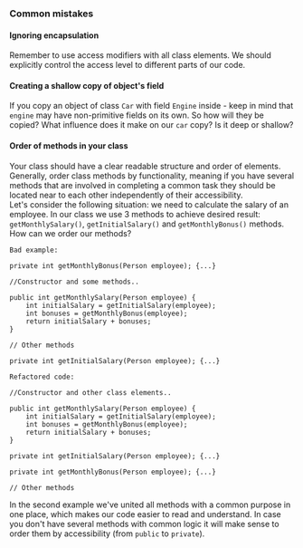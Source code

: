 ### Common mistakes

#### Ignoring encapsulation
Remember to use access modifiers with all class elements. We should explicitly control the access level to 
different parts of our code.

#### Creating a shallow copy of object's field
If you copy an object of class `Car` with field `Engine` inside - keep in mind that `engine` may have non-primitive fields
on its own. So how will they be copied?  What influence does it make on our `car` copy? Is it deep or shallow?

#### Order of methods in your class
Your class should have a clear readable structure and order of elements. Generally, order
class methods by functionality, meaning if you have several methods that are involved in completing 
a common task they should be located near to each other independently of their accessibility.  
Let's consider the following situation: we need to calculate the salary of an employee. In our class we use
3 methods to achieve desired result: `getMonthlySalary()`, `getInitialSalary()` and `getMonthlyBonus()` methods.  
How can we order our methods?   
``` 
Bad example: 

private int getMonthlyBonus(Person employee); {...}

//Constructor and some methods..

public int getMonthlySalary(Person employee) {
    int initialSalary = getInitialSalary(employee);
    int bonuses = getMonthlyBonus(employee);
    return initialSalary + bonuses;
}

// Other methods

private int getInitialSalary(Person employee); {...}
```
``` 
Refactored code: 

//Constructor and other class elements..

public int getMonthlySalary(Person employee) {
    int initialSalary = getInitialSalary(employee);
    int bonuses = getMonthlyBonus(employee);
    return initialSalary + bonuses;
}

private int getInitialSalary(Person employee); {...}

private int getMonthlyBonus(Person employee); {...}

// Other methods
```
In the second example we've united all methods with a common purpose in one place, which makes our code easier to read and understand. In case you don't have several methods with common logic it will make sense to order them by 
accessibility (from `public` to `private`).
